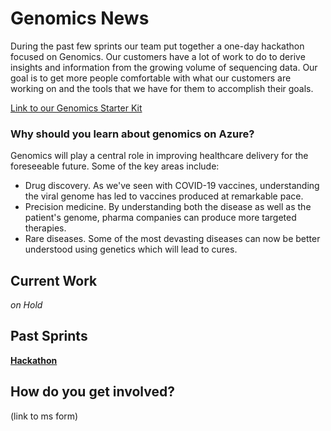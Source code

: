 # Genomics News

During the past few sprints our team put together a one-day hackathon focused on Genomics. Our customers have a lot of work to do to derive insights and information from the growing volume of sequencing data. Our goal is to get more people comfortable with what our customers are working on and the tools that we have for them to accomplish their goals.

[Link to our Genomics Starter Kit](https://github.com/microsoft/Genomics-Quickstart)

### Why should you learn about genomics on Azure?
Genomics will play a central role in improving healthcare delivery for the foreseeable future. Some of the key areas include:
* Drug discovery. As we've seen with COVID-19 vaccines, understanding the viral genome has led to vaccines produced at remarkable pace.
* Precision medicine. By understanding both the disease as well as the patient's genome, pharma companies can produce more targeted therapies.
* Rare diseases. Some of the most devasting diseases can now be better understood using genetics which will lead to cures.

## Current Work
*on Hold*

## Past Sprints

[**Hackathon**](./Hackathon) 

## How do you get involved?
(link to ms form)

